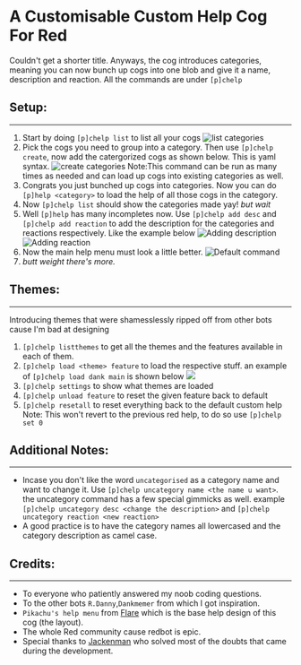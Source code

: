 # A Customisable Custom Help Cog For Red 
Couldn't get a shorter title. Anyways, the cog introduces categories, meaning you can now bunch up cogs into one blob and give it a name, description and reaction.
All the commands are under `[p]chelp`

## Setup:
---
1. Start by doing `[p]chelp list` to list all your cogs
![list categories](https://i.imgur.com/tsn6Rnx.png=30x5)
2. Pick the cogs you need to group into a category. Then use `[p]chelp create`, now add the catergorized cogs as shown below. This is yaml syntax.
![create categories](https://imgur.com/8XDvrHH.png=30x5)
Note:This command can be run as many times as needed and can load up cogs into existing categories as well.
3. Congrats you just bunched up cogs into categories. Now you can do `[p]help <category>` to load the help of all those cogs in the category. 
4. Now `[p]chelp list` should show the categories made yay! *but wait*
5. Well `[p]help` has many incompletes now. Use `[p]chelp add desc` and `[p]chelp add reaction` to add the description for the categories and reactions respectively. Like the example below
![Adding description](https://imgur.com/ddAgIQe.png)
![Adding reaction](https://imgur.com/ieovfQv.png)
6. Now the main help menu must look a little better.
![Default command](https://imgur.com/8Q35GoC.png)
7. *butt weight there's more.*

## Themes:
---
Introducing themes that were shamesslessly ripped off from other bots cause I'm bad at designing
1. `[p]chelp listthemes` to get all the themes and the features available in each of them.
2. `[p]chelp load <theme> feature` to load the respective stuff. an example of `[p]chelp load dank main` is shown below 
![](https://imgur.com/Fr1SS37.png)
3. `[p]chelp settings` to show what themes are loaded
4. `[p]chelp unload feature` to reset the given feature back to default
5. `[p]chelp resetall` to reset everything back to the default custom help
Note: This won't revert to the previous red help, to do so use `[p]chelp set 0`
## Additional Notes:
---
- Incase you don't like the word `uncategorised` as a category name and want to change it. Use `[p]chelp uncategory name <the name u want>`. the uncategory command has a few special gimmicks as well. example `[p]chelp uncategory desc <change the description>` and `[p]chelp uncategory reaction <new reaction>`
- A good practice is to have the category names all lowercased and the category description as camel case.

## Credits:
---
- To everyone who patiently answered my noob coding questions.
- To the other bots `R.Danny`,`Dankmemer` from which I got inspiration.
- `Pikachu's help menu` from [Flare](https://github.com/flaree/) which is the base help design of this cog (the layout).
- The whole Red community cause redbot is epic.
- Special thanks to [Jackenman](https://github.com/jack1142) who solved most of the doubts that came during the development.